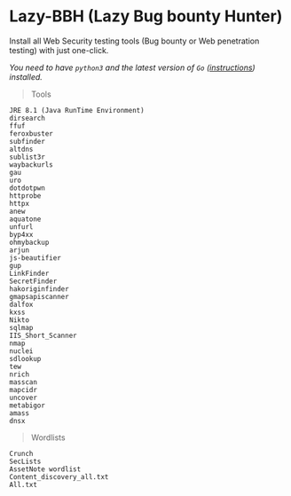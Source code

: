 # Lazy-BBH (Lazy Bug bounty Hunter)

Install all Web Security testing tools (Bug bounty or Web penetration testing) with just one-click.

*You need to have `python3` and the latest version of `Go` ([instructions](https://go.dev/doc/install)) installed.*

> Tools

```
JRE 8.1 (Java RunTime Environment)
dirsearch
ffuf
feroxbuster
subfinder
altdns
sublist3r
waybackurls
gau
uro
dotdotpwn
httprobe
httpx
anew
aquatone
unfurl
byp4xx
ohmybackup
arjun
js-beautifier
gup
LinkFinder
SecretFinder
hakoriginfinder
gmapsapiscanner
dalfox
kxss
Nikto
sqlmap
IIS_Short_Scanner
nmap
nuclei
sdlookup
tew
nrich
masscan
mapcidr
uncover
metabigor
amass
dnsx

```
>Wordlists

```
Crunch
SecLists
AssetNote wordlist
Content_discovery_all.txt
All.txt
```
